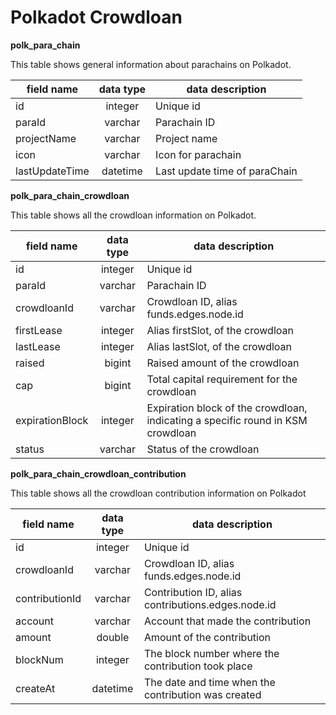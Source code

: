 # Polkadot Crowdloan

**polk_para_chain**

This table shows general information about parachains on Polkadot.

| field name        | data type         | data description             |
| ------------------|:-----------------:| ---------------------------- |
| id                | integer           | Unique id                    |
| paraId            | varchar           | Parachain ID                             |
| projectName       | varchar           | Project name                             |
| icon              | varchar           | Icon for parachain                             |
| lastUpdateTime    | datetime          | Last update time of paraChain                             |


**polk_para_chain_crowdloan**

This table shows all the crowdloan information on Polkadot.

| field name        | data type         | data description             |
| ------------------|:-----------------:| ---------------------------- |
| id                | integer           | Unique id                    |
| paraId            | varchar           | Parachain ID                             |
| crowdloanId       | varchar           | Crowdloan ID, alias funds.edges.node.id                             |
| firstLease        | integer           | Alias firstSlot, of the crowdloan                             |
| lastLease         | integer           | Alias lastSlot, of the crowdloan                             |
| raised            | bigint            | Raised amount of the crowdloan                             |
| cap               | bigint            | Total capital requirement for the crowdloan                             |
| expirationBlock   | integer           | Expiration block of the crowdloan, indicating a specific round in KSM crowdloan        |
| status            | varchar           | Status of the crowdloan                             |


**polk_para_chain_crowdloan_contribution**

This table shows all the crowdloan contribution information on Polkadot

| field name        | data type         | data description             |
| ------------------|:-----------------:| ---------------------------- |
| id                | integer           | Unique id                    |
| crowdloanId       | varchar           | Crowdloan ID, alias funds.edges.node.id                             |
| contributionId    | varchar           | Contribution ID, alias contributions.edges.node.id                             |
| account           | varchar           | Account that made the contribution                             |
| amount            | double            | Amount of the contribution                             |
| blockNum          | integer           | The block number where the contribution took place                             |
| createAt          | datetime          | The date and time when the contribution was created                             |

